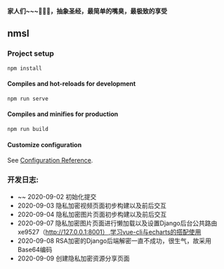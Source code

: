 **家人们~~~🤕🤕🤕，抽象圣经，最简单的嘴臭，最极致的享受**

## nmsl

### Project setup
```
npm install
```

#### Compiles and hot-reloads for development
```
npm run serve
```

#### Compiles and minifies for production
```
npm run build
```

#### Customize configuration
See [Configuration Reference](https://cli.vuejs.org/config/).

### 开发日志:

   - ~~ 2020-09-02 初始化提交
   - 2020-09-03 隐私加密视频页面初步构建以及前后交互
   - 2020-09-04 隐私加密图片页面初步构建以及前后交互
   - 2020-09-07 隐私加密图片页面进行懒加载以及设置Django后台公共路由xe9527（http://127.0.0.1:8001）,学习vue-cli与echarts的搭配使用
   - 2020-09-08 RSA加密的Django后端解密一直不成功，很生气，故采用Base64编码
   - 2020-09-09 创建隐私加密资源分享页面
